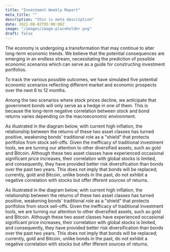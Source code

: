 ```yaml
---
title: "Investment Weekly Report"
meta_title: ""
description: "this is meta description"
date: 2022-08-02T05:00:00Z
image: "/images/image-placeholder.png"
draft: false
---
```


The economy is undergoing a transformation that may continue to alter long-term economic trends. We believe that the potential consequences are emerging in an endless stream, necessitating the prediction of possible economic scenarios which can serve as a guide for constructing investment portfolios.

To track the various possible outcomes, we have simulated five potential economic scenarios reflecting different market and economic prospects over the next 6 to 12 months.

Among the two scenarios where stock prices decline, we anticipate that government bonds will only serve as a hedge in one of them. This is because the long-term negative correlation between stock and bond returns varies depending on the macroeconomic environment.

As illustrated in the diagram below, with current high inflation, the relationship between the returns of these two asset classes has turned positive, weakening bonds' traditional role as a "shield" that protects portfolios from stock sell-offs. Given the inefficacy of traditional investment tools, we are turning our attention to other diversified assets, such as gold and Bitcoin. Although these two asset classes have experienced occasional significant price increases, their correlation with global stocks is limited, and consequently, they have provided better risk diversification than bonds over the past two years. This does not imply that bonds will be replaced; currently, gold and Bitcoin, unlike bonds in the past, do not exhibit a negative correlation with stocks but offer ifferent sources of returns.

As illustrated in the diagram below, with current high inflation, the relationship between the returns of these two asset classes has turned positive, weakening bonds' traditional role as a "shield" that protects portfolios from stock sell-offs. Given the inefficacy of traditional investment tools, we are turning our attention to other diversified assets, such as gold and Bitcoin. Although these two asset classes have experienced occasional significant price increases, their correlation with global stocks is limited, and consequently, they have provided better risk diversification than bonds over the past two years. This does not imply that bonds will be replaced; currently, gold and Bitcoin, unlike bonds in the past, do not exhibit a negative correlation with stocks but offer ifferent sources of returns.
